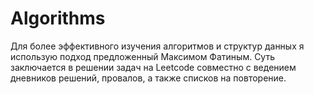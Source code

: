# Algorithms

Для более эффективного изучения алгоритмов и структур данных я использую подход предложенный Максимом Фатиным. Суть заключается в решении задач на Leetcode совместно с ведением дневников решений, провалов, а также списков на повторение.
